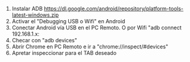 1. Instalar ADB https://dl.google.com/android/repository/platform-tools-latest-windows.zip
2. Activar el "Debugging USB o Wifi" en Android 
3. Conectar Android vía USB en el PC Remoto. O por Wifi "adb connect 192.168.1.x:<port>
4. Checar con "adb devices"
5. Abrir Chrome en PC Remoto e ir a "chrome://inspect/#devices"
6. Apretar inspeccionar para el TAB deseado 
